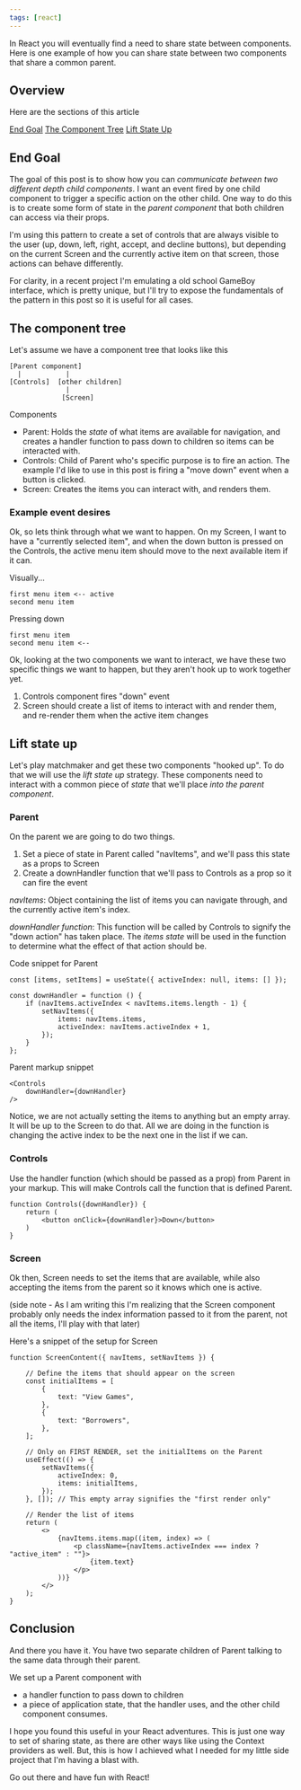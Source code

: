 ```yaml
---
tags: [react]
---
```


In React you will eventually find a need to share state between components.  Here is one example of how you can share state between two components that share a common parent.

## Overview

Here are the sections of this article

[End Goal](#end-goal)
[The Component Tree](#the-component-tree)
[Lift State Up](#lift-state-up)

## End Goal

The goal of this post is to show how you can _communicate between two different depth child components_.  I want an event fired by one child component to trigger a specific action on the other child.  One way to do this is to create some form of state in the _parent component_ that both children can access via their props.

I'm using this pattern to create a set of controls that are always visible to the user (up, down, left, right, accept, and decline buttons), but depending on the current Screen and the currently active item on that screen, those actions can behave differently.

For clarity, in a recent project I'm emulating a old school GameBoy interface, which is pretty unique, but I'll try to expose the fundamentals of the pattern in this post so it is useful for all cases.

## The component tree

Let's assume we have a component tree that looks like this
```
[Parent component]
  |           |
[Controls]  [other children]
              |
             [Screen]
```

Components
- Parent: Holds the _state_ of what items are available for navigation, and creates a handler function to pass down to children so items can be interacted with.
- Controls: Child of Parent who's specific purpose is to fire an action.  The example I'd like to use in this post is firing a "move down" event when a button is clicked.
- Screen: Creates the items you can interact with, and renders them.

### Example event desires
Ok, so lets think through what we want to happen.  On my Screen, I want to have a "currently selected item", and when the down button is pressed on the Controls, the active menu item should move to the next available item if it can.

Visually...

```
first menu item <-- active
second menu item
```

Pressing down

```
first menu item
second menu item <--
```

Ok, looking at the two components we want to interact, we have these two specific things we want to happen, but they aren't hook up to work together yet.
1. Controls component fires "down" event
1. Screen should create a list of items to interact with and render them, and re-render them when the active item changes

## Lift state up

Let's play matchmaker and get these two components "hooked up".  To do that we will use the _lift state up_ strategy.  These components need to interact with a common piece of _state_ that we'll place _into the parent component_.

### Parent

On the parent we are going to do two things.
1. Set a piece of state in Parent called "navItems", and we'll pass this state as a props to Screen
2. Create a downHandler function that we'll pass to Controls as a prop so it can fire the event

_navItems_: Object containing the list of items you can navigate through, and the currently active item's index.

_downHandler function_: This function will be called by Controls to signify the "down action" has taken place.  The _items state_ will be used in the function to determine what the effect of that action should be.

Code snippet for Parent
```
const [items, setItems] = useState({ activeIndex: null, items: [] });

const downHandler = function () {
    if (navItems.activeIndex < navItems.items.length - 1) {
        setNavItems({
            items: navItems.items,
            activeIndex: navItems.activeIndex + 1,
        });
    }
};
```

Parent markup snippet
```
<Controls
    downHandler={downHandler}
/>
```

Notice, we are not actually setting the items to anything but an empty array.  It will be up to the Screen to do that.  All we are doing in the function is changing the active index to be the next one in the list if we can.

### Controls

Use the handler function (which should be passed as a prop) from Parent in your markup.  This will make Controls call the function that is defined Parent.

```
function Controls({downHandler}) {
    return (
        <button onClick={downHandler}>Down</button>
    )
}
```

### Screen

Ok then, Screen needs to set the items that are available, while also accepting the items from the parent so it knows which one is active.

(side note - As I am writing this I'm realizing that the Screen component probably only needs the index information passed to it from the parent, not all the items, I'll play with that later)

Here's a snippet of the setup for Screen

```
function ScreenContent({ navItems, setNavItems }) {

    // Define the items that should appear on the screen
    const initialItems = [
        {
            text: "View Games",
        },
        {
            text: "Borrowers",
        },
    ];

    // Only on FIRST RENDER, set the initialItems on the Parent
    useEffect(() => {
        setNavItems({
            activeIndex: 0,
            items: initialItems,
        });
    }, []); // This empty array signifies the "first render only"

    // Render the list of items
    return (
        <>
            {navItems.items.map((item, index) => (
                <p className={navItems.activeIndex === index ? "active_item" : ""}>
                    {item.text}
                </p>
            ))}
        </>
    );
}
```

## Conclusion

And there you have it.  You have two separate children of Parent talking to the same data through their parent.

We set up a Parent component with
- a handler function to pass down to children
- a piece of application state, that the handler uses, and the other child component consumes.

I hope you found this useful in your React adventures.  This is just one way to set of sharing state, as there are other ways like using the Context providers as well.  But, this is how I achieved what I needed for my little side project that I'm having a blast with.

Go out there and have fun with React!